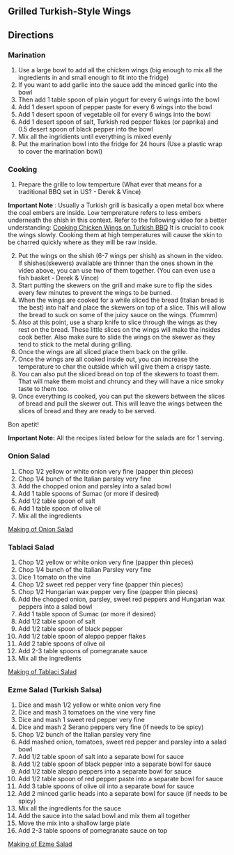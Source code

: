 ## Grilled Turkish-Style Wings 

## Directions

### Marination

1) Use a large bowl to add all the chicken wings (big enough to mix all the ingredients in and small enough to fit into the fridge)
2) If you want to add garlic into the sauce add the minced garlic into the bowl
3) Then add 1 table spoon of plain yogurt for every 6 wings into the bowl
4) Add 1 desert spoon of pepper paste for every 6 wings into the bowl
5) Add 1 desert spoon of vegetable oil for every 6 wings into the bowl
6) Add 1 desert spoon of salt, Turkish red pepper flakes (or paprika) and 0.5 desert spoon of black pepper into the bowl
7) Mix all the ingridients until everything is mixed evenly
8) Put the marination bowl into the fridge for 24 hours (Use a plastic wrap to cover the marination bowl)

### Cooking

1) Prepare the grille to low temperture (What ever that means for a traditional BBQ set in US? - Derek & Vince)

**Important Note** : Usually a Turkish grill is basically a open metal box where the coal embers are inside. Low temprerature refers to less embers underneath the shish in this context. Refer to the following video for a better understanding:
[Cooking Chicken Wings on Turkish BBQ](https://youtu.be/us80_CKOkSM?t=340)
It is crucial to cook the wings slowly. Cooking them at high temperatures will cause the skin to be charred quickly where as they will be raw inside. 

2) Put the wings on the shish (6-7 wings per shish) as shown in the video. If shishes(skewers) available are thinner than the ones shown in the video above, you can use two of them together. (You can even use a fish basket - Derek & Vince)
3) Start putting the skewers on the grill and make sure to flip the sides every few minutes to prevent the wings to be burned. 
4) When the wings are cooked for a while sliced the bread (Italian bread is the best) into half and place the skewers on top of a slice. This will allow
the bread to suck on some of the juicy sauce on the wings. (Yummm) 
5) Also at this point, use a sharp knife to slice through the wings as they rest on the bread. These little slices on the wings will make the insides cook
better. Also make sure to slide the wings on the skewer as they tend to stick to the metal during grilling. 
6) Once the wings are all sliced place them back on the grille.
7) Once the wings are all cooked inside out, you can increase the temperature to char the outside which will give them a crispy taste. 
8) You can also put the sliced bread on top of the skewers to toast them. That will make them moist and chruncy and they will have a nice smoky taste to them too. 
9) Once everything is cooked, you can put the skewers between the slices of bread and pull the skewer out. This will leave the wings between the slices of bread and they are ready to be served. 

Bon apetit!

**Important Note:** All the recipes listed below for the salads are for 1 serving. 

### Onion Salad

1) Chop 1/2 yellow or white onion very fine (papper thin pieces)
2) Chop 1/4 bunch of the Italian parsley very fine
3) Add the chopped onion and parsley into a salad bowl
4) Add 1 table spoons of Sumac (or more if desired)
4) Add 1/2 table spoon of salt
5) Add 1 table spoon of olive oil
6) Mix all the ingredients

[Making of Onion Salad](https://www.youtube.com/watch?v=YSzZiTuNl-E)

### Tablaci Salad

1) Chop 1/2 yellow or white onion very fine (papper thin pieces)
2) Chop 1/4 bunch of the Italian Parsley very fine
3) Dice 1 tomato on the vine
4) Chop 1/2 sweet red pepper very fine (papper thin pieces)
5) Chop 1/2 Hungarian wax pepper very fine (papper thin pieces)
6) Add the chopped onion, parsley, sweet red peppers and Hungarian wax peppers into a salad bowl
7) Add 1 table spoon of Sumac (or more if desired)
8) Add 1/2 table spoon of salt
9) Add 1/2 table spoon of black pepper
10) Add 1/2 table spoon of aleppo pepper flakes
11) Add 2 table spoons of olive oil
12) Add 2-3 table spoons of pomegranate sauce
10) Mix all the ingredients

[Making of Tablaci Salad](https://www.youtube.com/watch?v=FWeKXbm4GRw)

### Ezme Salad (Turkish Salsa)

1) Dice and mash 1/2 yellow or white onion very fine
2) Dice and mash 3 tomatoes on the vine very fine
3) Dice and mash 1 sweet red pepper very fine
4) Dice and mash 2 Serano peppers very fine (if needs to be spicy)
5) Chop 1/2 bunch of the Italian parsley very fine
6) Add mashed onion, tomatoes, sweet red pepper and parsley into a salad bowl
7) Add 1/2 table spoon of salt into a separate bowl for sauce
8) Add 1/2 table spoon of black pepper into a separate bowl for sauce 
9) Add 1/2 table aleppo peppers into a separate bowl for sauce
10) Add 1/2 table spoon of red pepper paste into a separate bowl for sauce
11) Add 3 table spoons of olive oil into a separate bowl for sauce
12) Add 2 minced garlic heads into a separate bowl for sauce (if needs to be spicy)
13) Mix all the ingredients for the sauce
14) Add the sauce into the salad bowl and mix them all together
15) Move the mix into a shallow large plate
16) Add 2-3 table spoons of pomegranate sauce on top

[Making of Ezme Salad](https://www.youtube.com/watch?v=03kbOZxa3oU)
